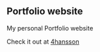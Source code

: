 

## Portfolio website

My personal Portfolio website <br>

Check it out at [4hansson](http://4hansson.dk)


